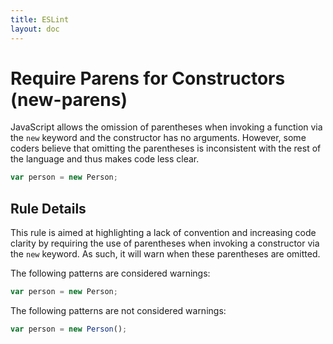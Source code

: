 ```yaml
---
title: ESLint
layout: doc
---
```

<!-- Note: No pull requests accepted for this file. See README.md in the root directory for details. -->
# Require Parens for Constructors (new-parens)

JavaScript allows the omission of parentheses when invoking a function via the `new` keyword and the constructor has no arguments. However, some coders believe that omitting the parentheses is inconsistent with the rest of the language and thus makes code less clear.

```js
var person = new Person;
```

## Rule Details

This rule is aimed at highlighting a lack of convention and increasing code clarity by requiring the use of parentheses when invoking a constructor via the `new` keyword. As such, it will warn when these parentheses are omitted.

The following patterns are considered warnings:

```js
var person = new Person;
```

The following patterns are not considered warnings:

```js
var person = new Person();
```

